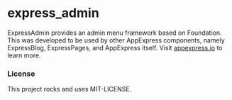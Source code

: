 express_admin
=============

ExpressAdmin provides an admin menu framework based on Foundation.  This was developed to be used by other AppExpress components, namely ExpressBlog, ExpressPages, and AppExpress itself.  Visit [appexpress.io](http://appexpress.io) to learn more.

### License

This project rocks and uses MIT-LICENSE.
